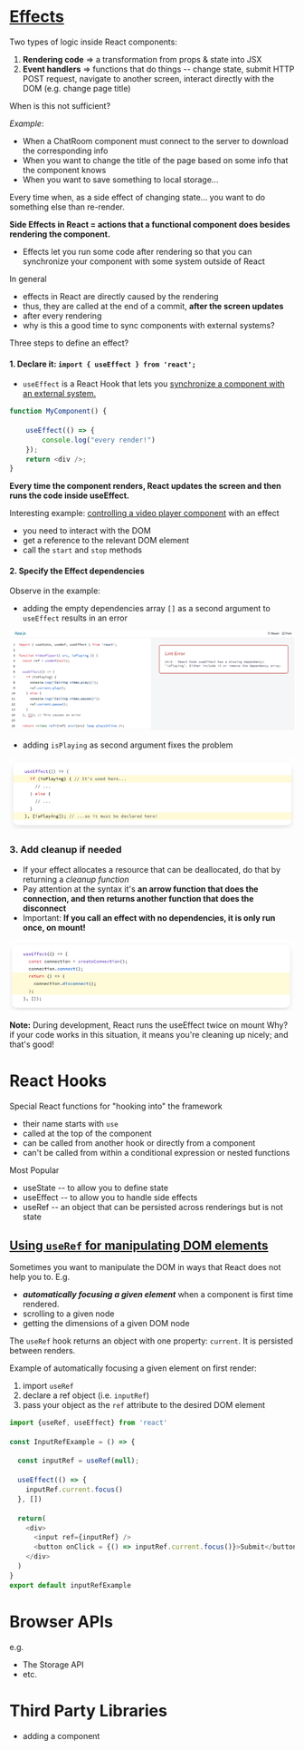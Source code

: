 

# [Effects](https://react.dev/learn/synchronizing-with-effects#step-1-declare-an-effect)

Two types of logic inside React components:
1. **Rendering code** => a transformation from props & state into JSX 
2. **Event handlers** => functions that do things -- change state, submit HTTP POST request, navigate to another screen, interact directly with the DOM (e.g. change page title)

When is this not sufficient?

*Example*: 
- When a ChatRoom component must connect to the server to download the corresponding info
- When you want to change the title of the page based on some info that the component knows
- When you want to save something to local storage... 

Every time when, as a side effect of changing state... you want to do something else than re-render. 


**Side Effects in React = actions that a functional component does besides rendering the component.**

- Effects let you run some code after rendering so that you can synchronize your component with some system outside of React


In general
- effects in React are directly caused by the rendering
- thus, they are called at the end of a commit, **after the screen updates**
- after every rendering
- why is this a good time to sync components with external systems? 

Three steps to define an effect?
#### 1. Declare it: `import { useEffect } from 'react';`

- `useEffect` is a React Hook that lets you [synchronize a component with an external system.](https://react.dev/learn/synchronizing-with-effects) 


```javascript
function MyComponent() {  

	useEffect(() => {  
		console.log("every render!")
	});  
	return <div />;  
}
```

**Every time the component renders, React updates the screen and then runs the code inside useEffect.** 

Interesting example: [controlling a video player component](https://react.dev/learn/synchronizing-with-effects#step-1-declare-an-effect) with an effect
- you need to interact with the DOM
- get a reference to the relevant DOM element
- call the `start` and `stop` methods 

#### 2. Specify the Effect dependencies 

Observe in the example: 
- adding the empty dependencies array `[]` as a second argument to `useEffect` results in an error

![](images/missing-dependency.png)
- adding `isPlaying` as second argument fixes the problem

![](images/having-added-the-dependency.png)

### 3. Add cleanup if needed 

- If your effect allocates a resource that can be deallocated, do that by returning a *cleanup function*
- Pay attention at the syntax it's **an arrow function that does the connection, and then returns another function that does the disconnect** 
- Important: **If you call an effect with no dependencies, it is only run once, on mount!**

![](images/effect-with-cleanup-function.png)

**Note:** During development, React runs the useEffect twice on mount
Why? if your code works in this situation, it means you're cleaning up nicely; and that's good!



# React Hooks 

Special React functions for "hooking into" the framework
- their name starts with `use`
- called at the top of the component
- can be called from another hook or directly from a component
- can't be called from within a conditional expression or nested functions


Most Popular
- useState -- to allow you to define state
- useEffect -- to allow you to handle side effects
- useRef -- an object that can be persisted across renderings but is not state


## [Using `useRef` for manipulating DOM elements](https://react.dev/learn/manipulating-the-dom-with-refs)

Sometimes you want to manipulate the DOM in ways that React does not help you to. E.g. 
- ***automatically focusing a given element*** when a component is first time rendered.  
- scrolling to a given node
- getting the dimensions of a given DOM node


The `useRef` hook returns an object with one property: `current`. 
It is persisted between renders. 


Example of automatically focusing a given element on first render: 
1. import `useRef`
2. declare a ref object (i.e. `inputRef`)
3. pass your object as the `ref` attribute to the desired DOM element

```javascript
import {useRef, useEffect} from 'react'

const InputRefExample = () => {

  const inputRef = useRef(null);
  
  useEffect(() => {
    inputRef.current.focus()
  }, [])
  
  return(
    <div>
      <input ref={inputRef} />
      <button onClick = {() => inputRef.current.focus()}>Submit</button>
    </div>
  )
}
export default inputRefExample
```


# Browser APIs

e.g. 
- The Storage API
- etc.




# Third Party Libraries
- adding a component

